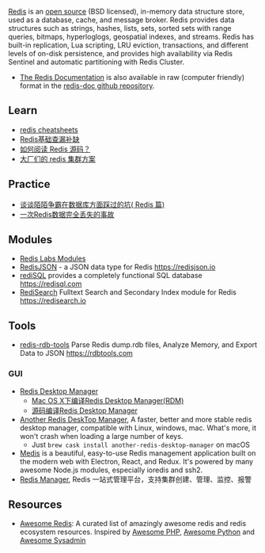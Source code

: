 [Redis](https://redis.io/) is an [open source](https://github.com/redis/redis) (BSD licensed), in-memory data structure store, used as a database, cache, and message broker. Redis provides data structures such as strings, hashes, lists, sets, sorted sets with range queries, bitmaps, hyperloglogs, geospatial indexes, and streams. Redis has built-in replication, Lua scripting, LRU eviction, transactions, and different levels of on-disk persistence, and provides high availability via Redis Sentinel and automatic partitioning with Redis Cluster.

- [The Redis Documentation](https://redis.io/documentation) is also available in raw (computer friendly) format in the [redis-doc github repository](http://github.com/redis/redis-doc).



## Learn
- [redis cheatsheets](https://github.com/LeCoupa/awesome-cheatsheets/blob/master/databases/redis.sh)
- [Redis基础查漏补缺](https://zhuanlan.zhihu.com/p/90922969)
- [如何阅读 Redis 源码？](http://blog.huangz.me/diary/2014/how-to-read-redis-source-code.html)
- [大厂们的 redis 集群方案](https://www.cnblogs.com/me115/p/9043420.html)



## Practice
- [谈谈陌陌争霸在数据库方面踩过的坑( Redis 篇)](https://blog.codingnow.com/2014/03/mmzb_redis.html)
- [一次Redis数据完全丢失的事故](http://blog.findix.cn/2018/07/25/%e4%b8%80%e6%ac%a1redis%e6%95%b0%e6%8d%ae%e5%ae%8c%e5%85%a8%e4%b8%a2%e5%a4%b1%e7%9a%84%e4%ba%8b%e6%95%85/)



## Modules
- [Redis Labs Modules](https://github.com/RedisLabsmodules)
- [RedisJSON](https://github.com/RedisJSON/RedisJSON) - a JSON data type for Redis https://redisjson.io
- [rediSQL](https://github.com/RedBeardLab/rediSQL) provides a completely functional SQL database https://redisql.com
- [RediSearch](https://github.com/RediSearch/RediSearch) Fulltext Search and Secondary Index module for Redis https://redisearch.io



## Tools
- [redis-rdb-tools](https://github.com/sripathikrishnan/redis-rdb-tools) Parse Redis dump.rdb files, Analyze Memory, and Export Data to JSON https://rdbtools.com

### GUI
- [Redis Desktop Manager](https://github.com/uglide/RedisDesktopManager/)
  - [Mac OS X下编译Redis Desktop Manager(RDM)](https://onew.me/2018/03/29/mac-compile-RDM/)
  - [源码编译Redis Desktop Manager](https://kany.me/2019/10/10/compile-redis-desktop-manager/)
- [Another Redis DeskTop Manager](https://github.com/qishibo/AnotherRedisDesktopManager/), A faster, better and more stable redis desktop manager, compatible with Linux, windows, mac. What's more, it won't crash when loading a large number of keys.
  - Just `brew cask install another-redis-desktop-manager` on macOS
- [Medis](https://github.com/luin/medis) is a beautiful, easy-to-use Redis management application built on the modern web with Electron, React, and Redux. It's powered by many awesome Node.js modules, especially ioredis and ssh2.
- [Redis Manager](https://github.com/ngbdf/redis-manager), Redis 一站式管理平台，支持集群创建、管理、监控、报警



## Resources
- [Awesome Redis](https://github.com/JamzyWang/awesome-redis): A curated list of amazingly awesome redis and redis ecosystem resources. Inspired by [Awesome PHP](https://github.com/ziadoz/awesome-php), [Awesome Python](https://github.com/vinta/awesome-python) and [Awesome Sysadmin](https://github.com/kahun/awesome-sysadmin)
